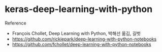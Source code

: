 # keras-deep-learning-with-python  
Reference
- François Chollet, Deep Learning with Python, 박해선 옮김, 길벗
- https://github.com/rickiepark/deep-learning-with-python-notebooks
- https://github.com/fchollet/deep-learning-with-python-notebooks
